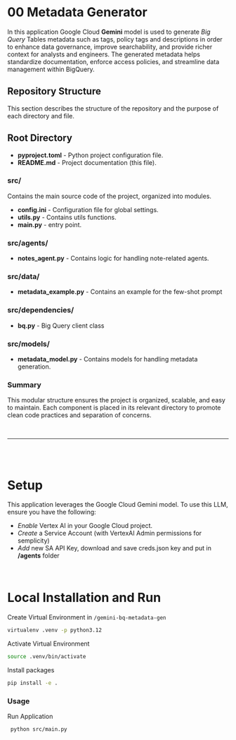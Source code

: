 # 00 Metadata Generator

In this application Google Cloud **Gemini** model is used to generate *Big Query* Tables metadata such as tags, policy tags and descriptions in order to enhance data governance, improve searchability, and provide richer context for analysts and engineers. The generated metadata helps standardize documentation, enforce access policies, and streamline data management within BigQuery.

## Repository Structure

This section describes the structure of the repository and the purpose of each directory and file.

## Root Directory
* **pyproject.toml** - Python project configuration file.
* **README.md** - Project documentation (this file).

### src/

Contains the main source code of the project, organized into modules.

* **config.ini** - Configuration file for global settings.
* **utils.py** - Contains utils functions.
* **main.py** - entry point.

### src/agents/
* **notes_agent.py** - Contains logic for handling note-related agents.

### src/data/
* **metadata_example.py** - Contains an example for the few-shot prompt

### src/dependencies/
* **bq.py** - Big Query client class

### src/models/
* **metadata_model.py** - Contains models for handling metadata generation.




### Summary

This modular structure ensures the project is organized, scalable, and easy to maintain. Each component is placed in its relevant directory to promote clean code practices and separation of concerns.

<br>

---

<br><br>

# Setup
This application leverages the Google Cloud Gemini model. To use this LLM, ensure you have the following:

* *Enable* Vertex AI in your Google Cloud project.
* *Create* a Service Account (with VertexAI Admin permissions for semplicity)
* *Add* new SA API Key, download and save creds.json key and put in **/agents** folder


<br>

# Local Installation and Run
Create Virtual Environment in `/gemini-bq-metadata-gen`
```bash
virtualenv .venv -p python3.12
```
Activate Virtual Environment
```bash
source .venv/bin/activate
```
Install packages
```bash
pip install -e .
```
### Usage
Run Application
```bash
 python src/main.py
```
